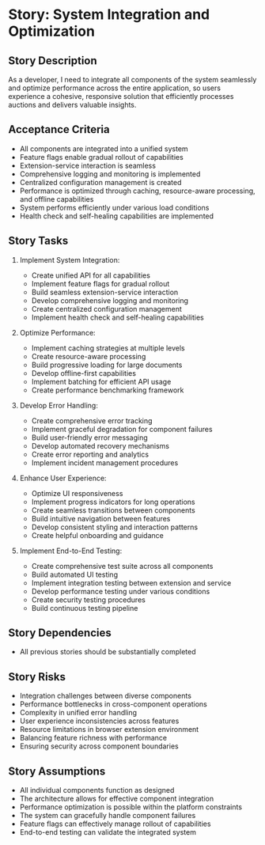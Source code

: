 # Story: System Integration and Optimization

## Story Description

As a developer, I need to integrate all components of the system seamlessly and optimize performance across the entire application, so users experience a cohesive, responsive solution that efficiently processes auctions and delivers valuable insights.

## Acceptance Criteria

- All components are integrated into a unified system
- Feature flags enable gradual rollout of capabilities
- Extension-service interaction is seamless
- Comprehensive logging and monitoring is implemented
- Centralized configuration management is created
- Performance is optimized through caching, resource-aware processing, and offline capabilities
- System performs efficiently under various load conditions
- Health check and self-healing capabilities are implemented

## Story Tasks

1. Implement System Integration:
   - Create unified API for all capabilities
   - Implement feature flags for gradual rollout
   - Build seamless extension-service interaction
   - Develop comprehensive logging and monitoring
   - Create centralized configuration management
   - Implement health check and self-healing capabilities

2. Optimize Performance:
   - Implement caching strategies at multiple levels
   - Create resource-aware processing
   - Build progressive loading for large documents
   - Develop offline-first capabilities
   - Implement batching for efficient API usage
   - Create performance benchmarking framework

3. Develop Error Handling:
   - Create comprehensive error tracking
   - Implement graceful degradation for component failures
   - Build user-friendly error messaging
   - Develop automated recovery mechanisms
   - Create error reporting and analytics
   - Implement incident management procedures

4. Enhance User Experience:
   - Optimize UI responsiveness
   - Implement progress indicators for long operations
   - Create seamless transitions between components
   - Build intuitive navigation between features
   - Develop consistent styling and interaction patterns
   - Create helpful onboarding and guidance

5. Implement End-to-End Testing:
   - Create comprehensive test suite across all components
   - Build automated UI testing
   - Implement integration testing between extension and service
   - Develop performance testing under various conditions
   - Create security testing procedures
   - Build continuous testing pipeline

## Story Dependencies

- All previous stories should be substantially completed

## Story Risks

- Integration challenges between diverse components
- Performance bottlenecks in cross-component operations
- Complexity in unified error handling
- User experience inconsistencies across features
- Resource limitations in browser extension environment
- Balancing feature richness with performance
- Ensuring security across component boundaries

## Story Assumptions

- All individual components function as designed
- The architecture allows for effective component integration
- Performance optimization is possible within the platform constraints
- The system can gracefully handle component failures
- Feature flags can effectively manage rollout of capabilities
- End-to-end testing can validate the integrated system 